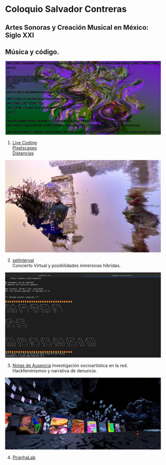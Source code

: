 # Coloquio Salvador Contreras 
## Artes Sonoras y Creación Musical en México: Siglo XXI

## Música y código.


![i](https://github.com/MarianneTeixido/NuevasModalidades/blob/main/img/i.png)

1. [Live Coding](https://www.youtube.com/channel/UCXoKGzDxwbPbP7QXY7HHr-w/videos)  
[Pixelscapes](https://www.youtube.com/watch?v=UnEGoiJd6NU)  
[Distancias](https://www.youtube.com/watch?v=q3Eq7Q0PJhM)  

![portada](https://github.com/MarianneTeixido/NuevasModalidades/blob/main/img/setinterval.jpg)

2. [setInterval](https://www.youtube.com/watch?v=1rTPafN-EBQ)  
Concierto Virtual y posibilidades inmersivas híbridas. 

![i2](https://github.com/MarianneTeixido/NuevasModalidades/blob/main/img/i2.png)

3. [Notas de Ausencia](https://github.com/MarianneTeixido/notasdeausencia.git)
Investigación socioartística en la red. 
Hackfeminismos y narrativa de denuncia.

![i3](https://github.com/MarianneTeixido/NuevasModalidades/blob/main/img/i3.png)

4. [PiranhaLab](https://www.youtube.com/channel/UCbwQjFm59lWguzQJ1Gltszw/videos)


